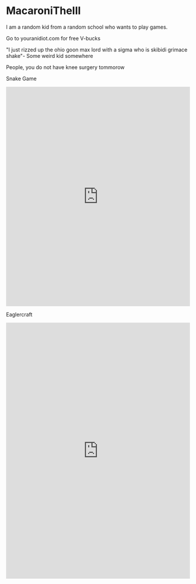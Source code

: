 # MacaroniTheIII
I am a random kid from a random school who wants to play games.


Go to youranidiot.com for free V-bucks


"I just rizzed up the ohio goon max lord with a sigma who is skibidi grimace shake"- Some weird kid somewhere


People, you do not have knee surgery tommorow




Snake Game
<iframe src="https://snakegame.org/" width="100%" height="600" frameborder="0" scrolling="no"></iframe>




Eaglercraft
<iframe src="https://eaglercraft.com/mc/1.8.8/" width="100%" height="700" frameborder="0" scrolling="no"></iframe>

